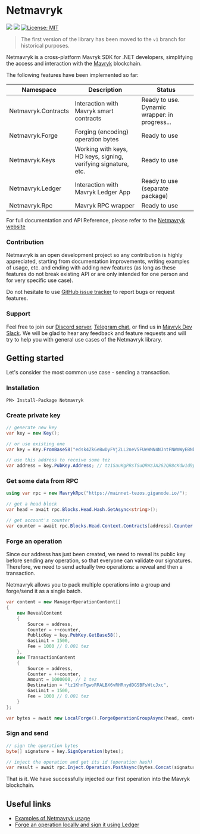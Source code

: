 # Netmavryk
<a href="https://www.nuget.org/packages/Netmavryk/"><img src="https://img.shields.io/nuget/v/Netmavryk.svg" /></a>
<a href="https://www.nuget.org/packages/Netmavryk/"><img src="https://img.shields.io/nuget/dt/Netmavryk.svg" /></a>
[![License: MIT](https://img.shields.io/github/license/baking-bad/netezos.svg)](https://opensource.org/licenses/MIT)


> The first version of the library has been moved to the `v1` branch for historical purposes.

Netmavryk is a cross-platform Mavryk SDK for .NET developers, simplifying the access and interaction with the [Mavryk](https://tezos.com/) blockchain.

The following features have been implemented so far:

| Namespace | Description | Status |
| --------- | ----------- | ------ |
| Netmavryk.Contracts | Interaction with Mavryk smart contracts | Ready to use. Dynamic wrapper: in progress... |
| Netmavryk.Forge| Forging (encoding) operation bytes | Ready to use |
| Netmavryk.Keys| Working with keys, HD keys, signing, verifying signature, etc. | Ready to use |
| Netmavryk.Ledger| Interaction with Mavryk Ledger App | Ready to use (separate package) |
| Netmavryk.Rpc | Mavryk RPC wrapper | Ready to use |

For full documentation and API Reference, please refer to the [Netmavryk website](https://netezos.dev/)

### Contribution

Netmavryk is an open development project so any contribution is highly appreciated, starting from documentation improvements, writing examples of usage, etc. and ending with adding new features (as long as these features do not break existing API or are only intended for one person and for very specific use case).

Do not hesitate to use [GitHub issue tracker](https://github.com/mavryk-network/netmavryk/issues) to report bugs or request features.

### Support

Feel free to join our [Discord server](https://discord.gg/aG8XKuwsQd), [Telegram chat](https://t.me/baking_bad_chat), or find us in [Mavryk Dev Slack](https://tezos-dev.slack.com/archives/CV5NX7F2L).
We will be glad to hear any feedback and feature requests and will try to help you with general use cases of the Netmavryk library.

## Getting started

Let's consider the most common use case - sending a transaction.

### Installation

`PM> Install-Package Netmavryk`

### Create private key

````cs
// generate new key
var key = new Key();

// or use existing one
var key = Key.FromBase58("edsk4ZkGeBwDyFVjZLL2neV5FUeWNN4NJntFNWmWyEBNbRwa2u3jh1");

// use this address to receive some tez
var address = key.PubKey.Address; // tz1SauKgPRsTSuQRWzJA262QR8cKdw1d9pyK
````

### Get some data from RPC

````cs
using var rpc = new MavrykRpc("https://mainnet-tezos.giganode.io/");

// get a head block
var head = await rpc.Blocks.Head.Hash.GetAsync<string>();

// get account's counter
var counter = await rpc.Blocks.Head.Context.Contracts[address].Counter.GetAsync<int>();
````

### Forge an operation

Since our address has just been created, we need to reveal its public key before sending any operation, so that everyone can validate our signatures.
Therefore, we need to send actually two operations: a reveal and then a transaction.

Netmavryk allows you to pack multiple operations into a group and forge/send it as a single batch.

````cs
var content = new ManagerOperationContent[]
{
    new RevealContent
    {
        Source = address,
        Counter = ++counter,
        PublicKey = key.PubKey.GetBase58(),
        GasLimit = 1500,
        Fee = 1000 // 0.001 tez
    },
    new TransactionContent
    {
        Source = address,
        Counter = ++counter,
        Amount = 1000000, // 1 tez
        Destination = "tz1KhnTgwoRRALBX6vRHRnydDGSBFsWtcJxc",
        GasLimit = 1500,
        Fee = 1000 // 0.001 tez
    }
};

var bytes = await new LocalForge().ForgeOperationGroupAsync(head, content);
````

### Sign and send

````cs
// sign the operation bytes
byte[] signature = key.SignOperation(bytes);

// inject the operation and get its id (operation hash)
var result = await rpc.Inject.Operation.PostAsync(bytes.Concat(signature));
````

That is it. We have successfully injected our first operation into the Mavryk blockchain.

## Useful links

- [Examples of Netmavryk usage](https://baking-bad.org/blog/2019/11/14/tezos-c-sdk-examples-of-netezos-usage/)
- [Forge an operation locally and sign it using Ledger](https://baking-bad.org/blog/2019/12/30/tezos-c-sdk-netezos-forge-an-operation-locally-and-sign-it-using-ledger-wallet/)
